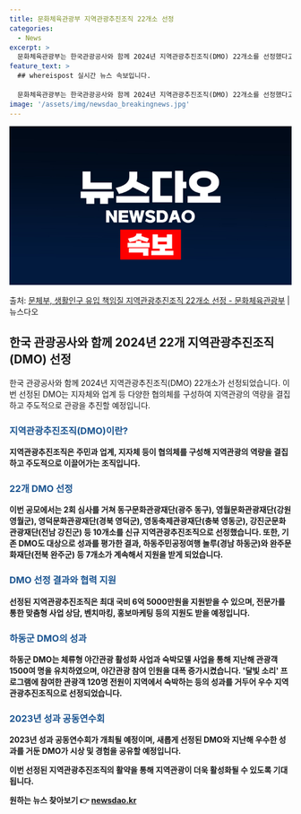 ```yaml
---
title: 문화체육관광부 지역관광추진조직 22개소 선정
categories:
  - News
excerpt: >
  문화체육관광부는 한국관광공사와 함께 2024년 지역관광추진조직(DMO) 22개소를 선정했다고 11일 밝혔다.…
feature_text: >
  ## whereispost 실시간 뉴스 속보입니다.

  문화체육관광부는 한국관광공사와 함께 2024년 지역관광추진조직(DMO) 22개소를 선정했다고 11일 밝혔다.…
image: '/assets/img/newsdao_breakingnews.jpg'
---
```


![뉴스다오 속보](/assets/img/newsdao_breakingnews.jpg)

<p>출처: <a href="https://newsdao.kr/3313" rel="dofollow">문체부, 생활인구 유입 책임질 지역관광추진조직 22개소 선정 - 문화체육관광부</a> | 뉴스다오</p>

<h2 data-ke-size="size26">한국 관광공사와 함께 2024년 22개 지역관광추진조직(DMO) 선정</h2>
한국 관광공사와 함께 2024년 지역관광추진조직(DMO) 22개소가 선정되었습니다. 이번 선정된 DMO는 지자체와 업계 등 다양한 협의체를 구성하여 지역관광의 역량을 결집하고 주도적으로 관광을 추진할 예정입니다.

<h3><b><span style="color: #1a5490;">지역관광추진조직(DMO)이란?</span><b></h3>
지역관광추진조직은 주민과 업계, 지자체 등이 협의체를 구성해 지역관광의 역량을 결집하고 주도적으로 이끌어가는 조직입니다.

<h3><b><span style="color: #1a5490;">22개 DMO 선정</span><b></h3>
이번 공모에서는 2회 심사를 거쳐 동구문화관광재단(광주 동구), 영월문화관광재단(강원 영월군), 영덕문화관광재단(경북 영덕군), 영동축제관광재단(충북 영동군), 강진군문화관광재단(전남 강진군) 등 10개소를 신규 지역관광추진조직으로 선정했습니다. 또한, 기존 DMO도 대상으로 성과를 평가한 결과, 하동주민공정여행 놀루(경남 하동군)와 완주문화재단(전북 완주군) 등 7개소가 계속해서 지원을 받게 되었습니다.

<h3><b><span style="color: #1a5490;">DMO 선정 결과와 협력 지원</span><b></h3>
선정된 지역관광추진조직은 최대 국비 6억 5000만원을 지원받을 수 있으며, 전문가를 통한 맞춤형 사업 상담, 벤치마킹, 홍보마케팅 등의 지원도 받을 예정입니다.

<h3><b><span style="color: #1a5490;">하동군 DMO의 성과</span><b></h3>
하동군 DMO는 체류형 야간관광 활성화 사업과 숙박모델 사업을 통해 지난해 관광객 1500여 명을 유치하였으며, 야간관광 참여 인원을 대폭 증가시켰습니다. '달빛 소리' 프로그램에 참여한 관광객 120명 전원이 지역에서 숙박하는 등의 성과를 거두어 우수 지역관광추진조직으로 선정되었습니다.

<h3><b><span style="color: #1a5490;">2023년 성과 공동연수회</span><b></h3>
2023년 성과 공동연수회가 개최될 예정이며, 새롭게 선정된 DMO와 지난해 우수한 성과를 거둔 DMO가 시상 및 경험을 공유할 예정입니다.

이번 선정된 지역관광추진조직의 활약을 통해 지역관광이 더욱 활성화될 수 있도록 기대됩니다. 

원하는 뉴스 찾아보기 👉 <a href="https://newsdao.kr" rel="dofollow">newsdao.kr</a>


